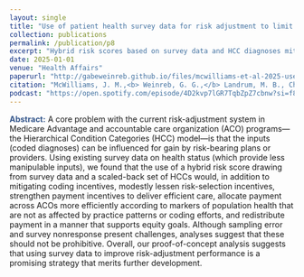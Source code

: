 ```yaml
---
layout: single
title: "Use of patient health survey data for risk adjustment to limit distortionary coding incentives in Medicare"
collection: publications
permalink: /publication/p8
excerpt: "Hybrid risk scores based on survey data and HCC diagnoses mitigate coding and selection incentives, strengthen incentives to manage medical expenditures, and reallocate payments from ACOs with inflated HCC risk scores to those serving populations with more meaningful indicators of poor health."
date: 2025-01-01
venue: "Health Affairs"
paperurl: "http://gabeweinreb.github.io/files/mcwilliams-et-al-2025-use-of-patient-health-survey-data-for-risk-adjustment-to-limit-distortionary-coding-incentives-in.pdf"
citation: "McWilliams, J. M.,<b> Weinreb, G. G.,</b> Landrum, M. B., Chernew, M. E. (2025). Use of patient health survey data for risk adjustment to limit distortionary coding incentives in Medicare. <i>Health Affairs,</i> 44(1), 48-57."
podcast: "https://open.spotify.com/episode/4D2kvp7lGR7TqbZpZ7cbnw?si=f826301641db4a93"
---
```

<b style="color:#34568b"> Abstract:</b> A core problem with the current risk-adjustment system in Medicare Advantage and accountable care organization (ACO) programs—the Hierarchical Condition Categories (HCC) model—is that the inputs (coded diagnoses) can be influenced for gain by risk-bearing plans or providers. Using existing survey data on health status (which provide less manipulable inputs), we found that the use of a hybrid risk score drawing from survey data and a scaled-back set of HCCs would, in addition to mitigating coding incentives, modestly lessen risk-selection incentives, strengthen payment incentives to deliver efficient care, allocate payment across ACOs more efficiently according to markers of population health that are not as affected by practice patterns or coding efforts, and redistribute payment in a manner that supports equity goals. Although sampling error and survey nonresponse present challenges, analyses suggest that these should not be prohibitive. Overall, our proof-of-concept analysis suggests that using survey data to improve risk-adjustment performance is a promising strategy that merits further development.
